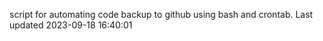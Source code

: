 script for automating code backup to github using bash and crontab. Last updated 2023-09-18 16:40:01
